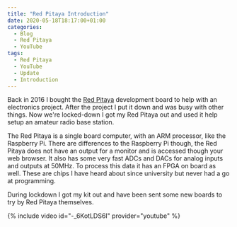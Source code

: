 ```yaml
---
title: "Red Pitaya Introduction"
date: 2020-05-18T18:17:00+01:00
categories:
  - Blog
  - Red Pitaya
  - YouTube
tags:
  - Red Pitaya
  - YouTube
  - Update
  - Introduction
---
```


Back in 2016 I bought the [Red Pitaya](https://www.redpitaya.com/) development board to help with an electronics project. After the project I put it down and was busy with other things. Now we're locked-down I got my Red Pitaya out and used it help setup an amateur radio base station.

The Red Pitaya is a single board computer, with an ARM processor, like the Raspberry Pi. There are differences to the Raspberry Pi though, the Red Pitaya does not have an output for a monitor and is accessed though your web browser. It also has some very fast ADCs and DACs for analog inputs and outputs at 50MHz. To process this data it has an FPGA on board as well. These are chips I have heard about since university but never had a go at programming.

During lockdown I got my kit out and have been sent some new boards to try by Red Pitaya themselves.

{% include video id="-_6KotLDS6I" provider="youtube" %}
